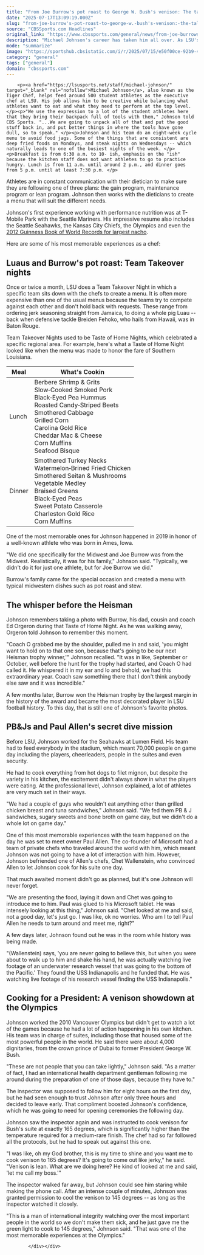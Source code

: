 ```yaml
---
title: "From Joe Burrow's pot roast to George W. Bush's venison: The tales of LSU's 'Tiger Chef'"
date: "2025-07-17T13:09:19.000Z"
slug: "from-joe-burrow's-pot-roast-to-george-w.-bush's-venison:-the-tales-of-lsu's-'tiger-chef'"
source: "CBSSports.com Headlines"
original_link: "https://www.cbssports.com/general/news/from-joe-burrows-pot-roast-to-george-w-bushs-venison-the-tales-of-lsus-tiger-chef/"
description: "Michael Johnson's career has taken him all over. As LSU's Tiger Chef, he's dishing up memories along with the meals."
mode: "summarize"
image: "https://sportshub.cbsistatic.com/i/r/2025/07/15/e50f00ce-92b9-4b26-99d0-22a40a35df53/thumbnail/1200x675/5255518faa16ee44fc15330b39eaa5c7/michaeljohnson.jpg"
category: "general"
tags: ["general"]
domain: "cbssports.com"
---
```

<div id="readability-page-1" class="page"><div>
        
        
                            
                
        <p><a href="https://lsusports.net/staff/michael-johnson/" target="_blank" rel="nofollow">Michael Johnson</a>, also known as the Tiger Chef, helps feed around 500 student athletes as the executive chef at LSU. His job allows him to be creative while balancing what athletes want to eat and what they need to perform at the top level. </p><p>"We use the expression to a lot of the student athletes here that they bring their backpack full of tools with them," Johnson told CBS Sports. "...We are going to unpack all of that and put the good stuff back in, and put better things in where the tools have gone dull, so to speak." </p><p>Johnson and his team do an eight-week cycle menu to avoid food jags. Some of the things that are consistent are deep fried foods on Mondays, and steak nights on Wednesdays -- which naturally leads to one of the busiest nights of the week. </p><p>Breakfast is from 6:30 a.m. to 10- ish, emphasis on the "ish" because the kitchen staff does not want athletes to go to practice hungry. Lunch is from 11 a.m. until around 2 p.m., and dinner goes from 5 p.m. until at least 7:30 p.m. </p>
        

<p>Athletes are in constant communication with their dietician to make sure they are following one of three plans: the gain program, maintenance program or lean program. Johnson then works with the dieticians to create a menu that will suit the different needs. </p><p>Johnson's first experience working with performance nutrition was at T-Mobile Park with the Seattle Mariners. His impressive resume also includes the Seattle Seahawks, the Kansas City Chiefs, the Olympics and even the <a href="https://www.delish.com/food/news/a38947/guinness-world-record-set-largest-plate-nachos/" target="_blank" rel="nofollow">2012 Guinness Book of World Records for largest nacho</a>.&nbsp; </p><p>Here are some of his most memorable experiences as a chef: </p><h2> Luaus and Burrow's pot roast: Team Takeover nights </h2><p>Once or twice a month, LSU does a Team Takeover Night in which a specific team sits down with the chefs to create a menu. It is often more expensive than one of the usual menus because the teams try to compete against each other and don't hold back with requests. These range from ordering jerk seasoning straight from Jamaica, to doing a whole pig Luau -- back when defensive tackle Breiden Fehoko, who hails from Hawaii, was in Baton Rouge.&nbsp; </p>
        

<p>Team Takeover Nights used to be Taste of Home Nights, which celebrated a specific regional area. For example, here's what a Taste of Home Night looked like when the menu was made to honor the fare of Southern Louisiana.&nbsp;</p><table>   <thead><tr><th>Meal</th><th>What's Cookin</th></tr></thead><tbody><tr><td>Lunch</td><td>         Berbere Shrimp &amp; Grits<br>         Slow‑Cooked Smoked Pork<br>         Black‑Eyed Pea Hummus<br>         Roasted Candy‑Striped Beets<br>         Smothered Cabbage<br>         Grilled Corn<br>         Carolina Gold Rice<br>         Cheddar Mac &amp; Cheese<br>         Corn Muffins<br>         Seafood Bisque       </td></tr><tr><td>Dinner</td><td>         Smothered Turkey Necks<br>         Watermelon‑Brined Fried Chicken<br>         Smothered Seitan &amp; Mushrooms<br>         Vegetable Medley<br>         Braised Greens<br>         Black‑Eyed Peas<br>         Sweet Potato Casserole<br>         Charleston Gold Rice<br>         Corn Muffins       </td></tr></tbody></table><p>One of the most memorable ones for Johnson happened in 2019 in honor of a well-known athlete who was born in Ames, Iowa.&nbsp; </p><p>"We did one specifically for the Midwest and Joe Burrow was from the Midwest. Realistically, it was for his family," Johnson said. "Typically, we didn't do it for just one athlete, but for Joe Burrow we did." </p>
        

<p>Burrow's family came for the special occasion and created a menu with typical midwestern dishes such as pot roast and stew.&nbsp; </p><h2> The whisper before the Heisman </h2><p>Johnson remembers taking a photo with Burrow, his dad, cousin and coach Ed Orgeron during that Taste of Home Night. As he was walking away, Orgeron told Johnson to remember this moment. </p><p>"Coach O grabbed me by the shoulder, pulled me in and said, 'you might want to hold on to that one son, because that's going to be our next Heisman trophy winner,'" Johnson recalled. "It was in like, September or October, well before the hunt for the trophy had started, and Coach O had called it. He whispered it in my ear and lo and behold, we had this extraordinary year. Coach saw something there that I don't think anybody else saw and it was incredible." </p>
        

<p>A few months later, Burrow won the Heisman trophy by the largest margin in the history of the award and became the most decorated player in LSU football history. To this day, that is still one of Johnson's favorite photos.&nbsp; </p><figure>
    
</figure>
<h2> PB&amp;Js and Paul Allen's secret dive mission </h2><p>Before LSU, Johnson worked for the Seahawks at Lumen Field. His team had to feed everybody in the stadium, which meant 70,000 people on game day including the players, cheerleaders, people in the suites and even security. </p><p>He had to cook everything from hot dogs to filet mignon, but despite the variety in his kitchen, the excitement didn't always show in what the players were eating. At the professional level, Johnson explained, a lot of athletes are very much set in their ways.&nbsp; </p>
        

<p>"We had a couple of guys who wouldn't eat anything other than grilled chicken breast and tuna sandwiches," Johnson said. "We fed them PB &amp; J sandwiches, sugary sweets and bone broth on game day, but we didn't do a whole lot on game day." </p><p>One of this most memorable experiences with the team happened on the day he was set to meet owner Paul Allen. The co-founder of Microsoft had a team of private chefs who traveled around the world with him, which meant Johnson was not going to have a lot of interaction with him. However, Johnson befriended one of Allen's chefs, Chet Wallenstein, who convinced Allen to let Johnson cook for his suite one day.&nbsp; </p><p>That much awaited moment didn't go as planned, but it's one Johnson will never forget. </p>
        

<p>"We are presenting the food, laying it down and Chet was going to introduce me to him. Paul was glued to his Microsoft tablet. He was intensely looking at this thing," Johnson said. "Chet looked at me and said, not a good day, let's just go. I was like, ok no worries. Who am I to tell Paul Allen he needs to turn around and meet me, right?" </p><p>A few days later, Johnson found out he was in the room while history was being made. </p><p>"(Wallenstein) says, 'you are never going to believe this, but when you were about to walk up to him and shake his hand, he was actually watching live footage of an underwater research vessel that was going to the bottom of the Pacific.' They found the USS Indianapolis and he funded that. He was watching live footage of his research vessel finding the USS Indianapolis." </p>
        

<h2> Cooking for a President: A venison showdown at the Olympics </h2><p>Johnson worked the 2010 Vancouver Olympics but didn't get to watch a lot of the games because he had a lot of action happening in his own kitchen. His team was in charge of suites, including those that housed some of the most powerful people in the world. He said there were about 4,000 dignitaries, from the crown prince of Dubai to former President George W. Bush.&nbsp; </p><p>"These are not people that you can take lightly," Johnson said. "As a matter of fact, I had an international health department gentleman following me around during the preparation of one of those days, because they have to." </p><p>The inspector was supposed to follow him for eight hours on the first day, but he had seen enough to trust Johnson after only three hours and decided to leave early. That compliment boosted Johnson's confidence, which he was going to need for opening ceremonies the following day.&nbsp; </p>
        

<p>Johnson saw the inspector again and was instructed to cook venison for Bush's suite at exactly 165 degrees, which is significantly higher than the temperature required for a medium-rare finish. The chef had so far followed all the protocols, but he had to speak out against this one. </p><p>"I was like, oh my God brother, this is my time to shine and you want me to cook venison to 165 degrees? It's going to come out like jerky," he said. "Venison is lean. What are we doing here? He kind of looked at me and said, 'let me call my boss.'" </p><p>The inspector walked far away, but Johnson could see him staring while making the phone call. After an intense couple of minutes, Johnson was granted permission to cool the venison to 145 degrees -- as long as the inspector watched it closely. </p>
        

<p>"This is a man of international integrity watching over the most important people in the world so we don't make them sick, and he just gave me the green light to cook to 145 degrees," Johnson said. "That was one of the most memorable experiences at the Olympics." </p>


        
            </div></div>
